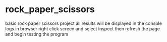 # rock_paper_scissors
basic rock paper scissors project
all results will be displayed in the console logs
in browser right click screen and select inspect then refresh the page and
	begin testing the program
